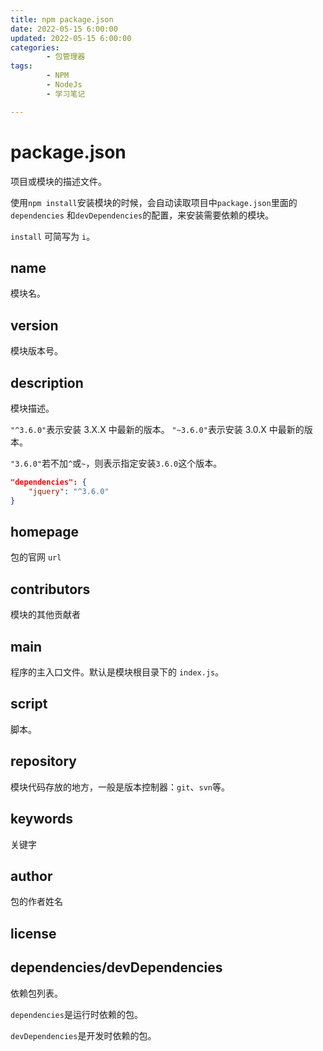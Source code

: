 ```yaml
---
title: npm package.json
date: 2022-05-15 6:00:00
updated: 2022-05-15 6:00:00
categories:
        - 包管理器
tags:
        - NPM 
        - NodeJs
        - 学习笔记

---
```


# package.json

项目或模块的描述文件。

使用`npm install`安装模块的时候，会自动读取项目中`package.json`里面的 `dependencies` 和`devDependencies`的配置，来安装需要依赖的模块。

`install` 可简写为 `i`。

## name

模块名。

## version

模块版本号。

## description

模块描述。

`"^3.6.0"`表示安装 3.X.X 中最新的版本。
`"~3.6.0"`表示安装 3.0.X 中最新的版本。

`"3.6.0"`若不加`^`或`~`，则表示指定安装`3.6.0`这个版本。

```json
"dependencies": {
    "jquery": "^3.6.0"
}
```

## homepage

包的官网 `url`

## contributors

模块的其他贡献者

## main

程序的主入口文件。默认是模块根目录下的 `index.js`。

## script

脚本。

## repository

模块代码存放的地方，一般是版本控制器：`git`、`svn`等。

## keywords

关键字

## author

包的作者姓名

## license

## dependencies/devDependencies

依赖包列表。

`dependencies`是运行时依赖的包。

`devDependencies`是开发时依赖的包。